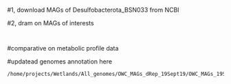 


#1, download MAGs of Desulfobacterota_BSN033 from NCBI

#2, dram on MAGs of interests
```


```


#comparative on metabolic profile data


#updatead genomes annotation here
```
/home/projects/Wetlands/All_genomes/OWC_MAGs_dRep_19Sept19/OWC_MAGs_19Sept19_dRep_/relabeled_dereplicated_genomes/all_bins_combined_3217db_checkM_and_gtdbtk_rel95.txt


```
